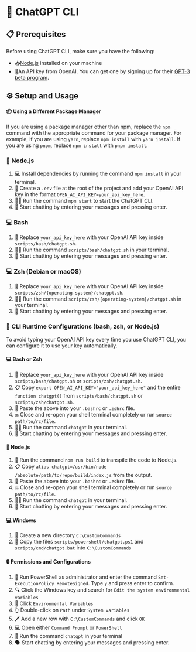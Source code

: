 # 🤖 ChatGPT CLI

## 📋 Prerequisites

Before using ChatGPT CLI, make sure you have the following:

- 📥[Node.js](https://nodejs.org/en) installed on your machine
- 🔑An API key from OpenAI. You can get one by signing up for their [GPT-3 beta program](https://beta.openai.com/signup/).

## ⚙️ Setup and Usage

#### 📦 Using a Different Package Manager

If you are using a package manager other than npm, replace the `npm` command with the appropriate command for your package manager. For example, if you are using `yarn`, replace `npm install` with `yarn install`. If you are using `pnpm`, replace `npm install` with `pnpm install`.

### 🚀 Node.js

1. 💻 Install dependencies by running the command `npm install` in your terminal.
2. 🔑 Create a `.env` file at the root of the project and add your OpenAI API key in the format `OPEN_AI_API_KEY=your_api_key_here`.
3. 🏃‍♀️ Run the command `npm start` to start the ChatGPT CLI.
4. 💬 Start chatting by entering your messages and pressing enter.

### 💻 Bash

1. 🔑 Replace `your_api_key_here` with your OpenAI API key inside `scripts/bash/chatgpt.sh`.
2. 🏃‍♀️ Run the command `scripts/bash/chatgpt.sh` in your terminal.
3. 💬 Start chatting by entering your messages and pressing enter.

### 💻 Zsh (Debian or macOS)

1. 🔑 Replace `your_api_key_here` with your OpenAI API key inside `scripts/zsh/{operating-system}/chatgpt.sh`.
2. 🏃‍♀️ Run the command `scripts/zsh/{operating-system}/chatgpt.sh` in your terminal.
3. 💬 Start chatting by entering your messages and pressing enter.

### 🔧 CLI Runtime Configurations (bash, zsh, or Node.js)

To avoid typing your OpenAI API key every time you use ChatGPT CLI, you can configure it to use your key automatically.

#### 💻 Bash or Zsh

1. 🔑 Replace `your_api_key_here` with your OpenAI API key inside `scripts/bash/chatgpt.sh` or `scripts/zsh/chatgpt.sh`.
2. 📋 Copy `export OPEN_AI_API_KEY="your_api_key_here"` and the entire `function chatgpt()` from `scripts/bash/chatgpt.sh` or `scripts/zsh/chatgpt.sh`.
3. 📝 Paste the above into your `.bashrc` or `.zshrc` file.
4. 🔚 Close and re-open your shell terminal completely or run `source path/to/rc/file`.
5. 🏃‍♀️ Run the command `chatgpt` in your terminal.
6. 💬 Start chatting by entering your messages and pressing enter.

#### 🚀 Node.js

1. 🚀 Run the command `npm run build` to transpile the code to Node.js.
2. 📋 Copy `alias chatgpt=/usr/bin/node /absolute/path/to/repo/build/index.js` from the output.
3. 📝 Paste the above into your `.bashrc` or `.zshrc` file.
4. 🔚 Close and re-open your shell terminal completely or run `source path/to/rc/file`.
5. 🏃‍♀️ Run the command `chatgpt` in your terminal.
6. 💬 Start chatting by entering your messages and pressing enter.

#### 💻 Windows

1. 📂 Create a new directory `C:\CustomCommands`
2. 📁 Copy the files `scripts/powershell/chatgpt.ps1` and `scripts/cmd/chatgpt.bat` into `C:\CustomCommands`

#### 🔒 Permissions and Configurations

1. 🔑 Run PowerShell as administrator and enter the command `Set-ExecutionPolicy RemoteSigned`. Type `y` and press enter to confirm.
2. 🔍 Click the Windows key and search for `Edit the system environmental variables`
3. 👤 Click `Environmental Variables`
4. 👆 Double-click on `Path` under `System variables`
5. 🖊️ Add a new row with `C:\CustomCommands` and click `OK`
6. 💻 Open either `Command Prompt` or `PowerShell`
7. 🚀 Run the command `chatgpt` in your terminal
8. 🗣️ Start chatting by entering your messages and pressing enter.
